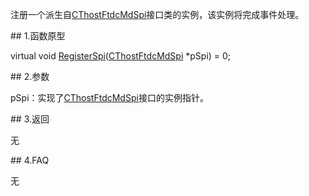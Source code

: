 <p>注册一个派生自<a href="../../CTHOSTFTDCMDSPI/_CTHOSTFTDCMDSPI/">CThostFtdcMdSpi</a>接口类的实例，该实例将完成事件处理。</p>
<span class="anchor" id="ab04c84a-e1ee-4a33-a531-85e6f0cb2209"></span>
## 1.函数原型
<p>virtual void <a href="../../../JYJK/CTHOSTFTDCTRADERSPI/REGISTERSPI/">RegisterSpi</a>(<a href="../../CTHOSTFTDCMDSPI/_CTHOSTFTDCMDSPI/">CThostFtdcMdSpi</a> *pSpi) = 0;</p>
<span class="anchor" id="226d8b19-128d-4dd5-8644-bfe118c9da24"></span>
## 2.参数
<p>pSpi：实现了<a href="../../CTHOSTFTDCMDSPI/_CTHOSTFTDCMDSPI/">CThostFtdcMdSpi</a>接口的实例指针。</p>
<span class="anchor" id="2cadfa21-8756-4d09-970d-6fb4d15c6ac5"></span>
## 3.返回
<p>无</p>
<span class="anchor" id="2579c825-9fb2-491f-a4f4-e7ac09acbf89"></span>
## 4.FAQ
<p>无</p>

